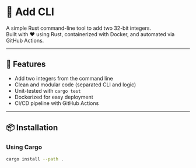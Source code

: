 # 🧮 Add CLI

A simple Rust command-line tool to add two 32-bit integers.  
Built with ❤️ using Rust, containerized with Docker, and automated via GitHub Actions.

---

## 🚀 Features

- Add two integers from the command line
- Clean and modular code (separated CLI and logic)
- Unit-tested with `cargo test`
- Dockerized for easy deployment
- CI/CD pipeline with GitHub Actions

---

## 📦 Installation

### Using Cargo

```bash
cargo install --path .

